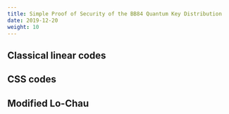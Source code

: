```yaml
---
title: Simple Proof of Security of the BB84 Quantum Key Distribution
date: 2019-12-20
weight: 10
---
```


## Classical linear codes

## CSS codes

## Modified Lo-Chau
